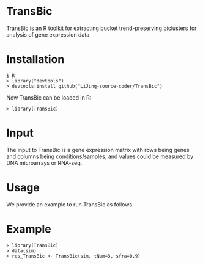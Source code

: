 # TransBic
TransBic is an R toolkit for extracting bucket trend-preserving biclusters for analysis of gene expression data
# Installation
```
$ R
> library("devtools")
> devtools:install_github("LiJing-source-coder/TransBic")
```
Now TransBic can be loaded in R:
```
> library(TransBic)
```
# Input
The input to TransBic is a gene expression matrix with rows being genes and columns being conditions/samples, and values could be measured by DNA microarrays or RNA-seq.
# Usage 
We provide an example to run TransBic as follows.
# Example
```
> library(TransBic)
> data(sim)
> res_TransBic <- TransBic(sim, tNum=3, sfra=0.9)
```
